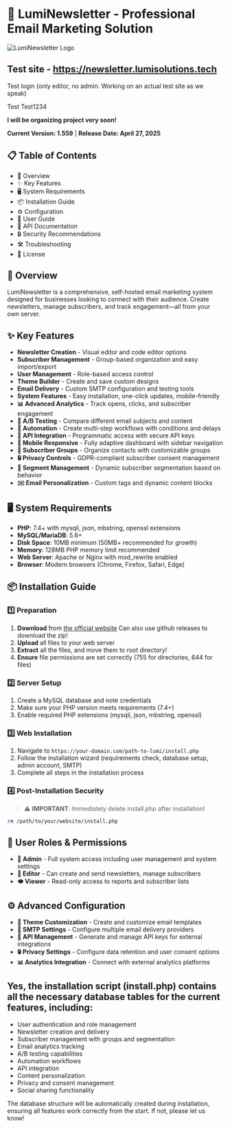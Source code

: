# 📧 LumiNewsletter - Professional Email Marketing Solution

![LumiNewsletter Logo](https://github.com/BeefSnot/LumiNewsletterPHP/raw/main/assets/images/lumihost.png)

## Test site - https://newsletter.lumisolutions.tech

Test login (only editor, no admin. Working on an actual test site as we speak)

Test
Test1234


**I will be organizing project very soon!**

**Current Version: 1.559** | **Release Date: April 27, 2025**

## 📋 Table of Contents

- 🌟 Overview
- ✨ Key Features
- 🖥️ System Requirements
- 📦 Installation Guide
- ⚙️ Configuration
- 🧩 User Guide
- 🔌 API Documentation
- 🔒 Security Recommendations
- 🛠️ Troubleshooting
- 📄 License

## 🌟 Overview

LumiNewsletter is a comprehensive, self-hosted email marketing system designed for businesses looking to connect with their audience. Create newsletters, manage subscribers, and track engagement—all from your own server.

## ✨ Key Features

- **Newsletter Creation** - Visual editor and code editor options
- **Subscriber Management** - Group-based organization and easy import/export
- **User Management** - Role-based access control
- **Theme Builder** - Create and save custom designs
- **Email Delivery** - Custom SMTP configuration and testing tools
- **System Features** - Easy installation, one-click updates, mobile-friendly
- **📊 Advanced Analytics** - Track opens, clicks, and subscriber engagement
- **🧪 A/B Testing** - Compare different email subjects and content
- **🤖 Automation** - Create multi-step workflows with conditions and delays
- **🔑 API Integration** - Programmatic access with secure API keys
- **📱 Mobile Responsive** - Fully adaptive dashboard with sidebar navigation
- **👥 Subscriber Groups** - Organize contacts with customizable groups
- **🔒 Privacy Controls** - GDPR-compliant subscriber consent management
- **🔄 Segment Management** - Dynamic subscriber segmentation based on behavior
- **✉️ Email Personalization** - Custom tags and dynamic content blocks

## 🖥️ System Requirements

- **PHP**: 7.4+ with mysqli, json, mbstring, openssl extensions
- **MySQL/MariaDB**: 5.6+
- **Disk Space**: 10MB minimum (50MB+ recommended for growth)
- **Memory**: 128MB PHP memory limit recommended
- **Web Server**: Apache or Nginx with mod_rewrite enabled
- **Browser**: Modern browsers (Chrome, Firefox, Safari, Edge)

## 📦 Installation Guide

### 1️⃣ Preparation
1. **Download** from [the official website](https://lumisolutions.tech/newsletterupdates/luminewsletterlatest.zip) Can also use github releases to download the zip!
2. **Upload** all files to your web server
3. **Extract** all the files, and move them to root directory!
4. **Ensure** file permissions are set correctly (755 for directories, 644 for files)

### 2️⃣ Server Setup
1. Create a MySQL database and note credentials
2. Make sure your PHP version meets requirements (7.4+)
3. Enable required PHP extensions (mysqli, json, mbstring, openssl)

### 3️⃣ Web Installation
1. Navigate to `https://your-domain.com/path-to-lumi/install.php`
2. Follow the installation wizard (requirements check, database setup, admin account, SMTP)
3. Complete all steps in the installation process

### 4️⃣ Post-Installation Security
> ⚠️ **IMPORTANT**: Immediately delete install.php after installation!

```bash
rm /path/to/your/website/install.php
```

## 🔐 User Roles & Permissions

- **👑 Admin** - Full system access including user management and system settings
- **📝 Editor** - Can create and send newsletters, manage subscribers
- **👁️ Viewer** - Read-only access to reports and subscriber lists

## ⚙️ Advanced Configuration

- **🎨 Theme Customization** - Create and customize email templates
- **📨 SMTP Settings** - Configure multiple email delivery providers
- **📱 API Management** - Generate and manage API keys for external integrations
- **🔒 Privacy Settings** - Configure data retention and user consent options
- **📊 Analytics Integration** - Connect with external analytics platforms

## Yes, the installation script (install.php) contains all the necessary database tables for the current features, including:

- User authentication and role management
- Newsletter creation and delivery
- Subscriber management with groups and segmentation
- Email analytics tracking
- A/B testing capabilities
- Automation workflows
- API integration
- Content personalization
- Privacy and consent management
- Social sharing functionality

The database structure will be automatically created during installation, ensuring all features work correctly from the start. If not, please let us know!
